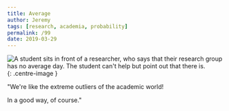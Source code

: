 ```yaml
---
title: Average
author: Jeremy
tags: [research, academia, probability]
permalink: /99
date: 2019-03-29
---
```


![A student sits in front of a researcher, who says that their research group has no average day. The student can't help but point out that there *is*.](https://res.cloudinary.com/dh3hm8pb7/image/upload/c_scale,q_auto:best/v1535842782/Handwaving/Published/Average.png){: .centre-image }

"We're like the extreme outliers of the academic world!



In a good way, of course."

